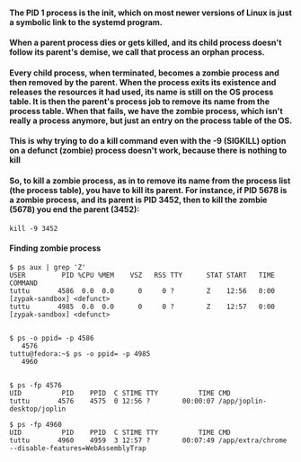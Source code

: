 #### The PID 1 process is the init, which on most newer versions of Linux is just a symbolic link to the systemd program.

#### When a parent process dies or gets killed, and its child process doesn't follow its parent's demise, we call that process an orphan process.

#### Every child process, when terminated, becomes a zombie process and then removed by the parent. When the process exits its existence and releases the resources it had used, its name is still on the OS process table. It is then the parent's process job to remove its name from the process table. When that fails, we have the zombie process, which isn't really a process anymore, but just an entry on the process table of the OS.

#### This is why trying to do a kill command even with the -9 (SIGKILL) option on a defunct (zombie) process doesn't work, because there is nothing to kill

#### So, to kill a zombie process, as in to remove its name from the process list (the process table), you have to kill its parent. For instance, if PID 5678 is a zombie process, and its parent is PID 3452, then to kill the zombie (5678) you end the parent (3452):

```
kill -9 3452
```

#### Finding zombie process

```
$ ps aux | grep 'Z'
USER         PID %CPU %MEM    VSZ   RSS TTY      STAT START   TIME COMMAND
tuttu       4586  0.0  0.0      0     0 ?        Z    12:56   0:00 [zypak-sandbox] <defunct>
tuttu       4985  0.0  0.0      0     0 ?        Z    12:57   0:00 [zypak-sandbox] <defunct>


$ ps -o ppid= -p 4586
   4576
tuttu@fedora:~$ ps -o ppid= -p 4985
   4960


$ ps -fp 4576
UID          PID    PPID  C STIME TTY          TIME CMD
tuttu       4576    4575  0 12:56 ?        00:00:07 /app/joplin-desktop/joplin

$ ps -fp 4960
UID          PID    PPID  C STIME TTY          TIME CMD
tuttu       4960    4959  3 12:57 ?        00:07:49 /app/extra/chrome --disable-features=WebAssemblyTrap
```
